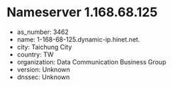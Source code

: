 # Nameserver 1.168.68.125

* as_number: 3462
* name: 1-168-68-125.dynamic-ip.hinet.net.
* city: Taichung City
* country: TW
* organization: Data Communication Business Group
* version: Unknown
* dnssec: Unknown

